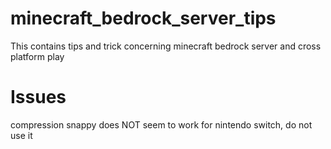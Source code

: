 # minecraft_bedrock_server_tips
This contains tips and trick concerning minecraft bedrock server and cross platform play

# Issues
compression snappy does NOT seem to work for nintendo switch, do not use it

